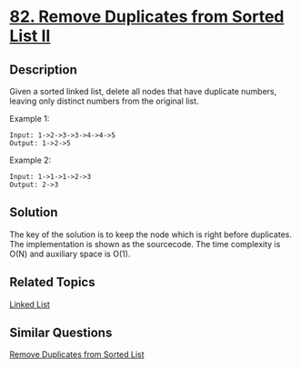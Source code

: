 # [82. Remove Duplicates from Sorted List II](https://leetcode.com/problems/remove-duplicates-from-sorted-list-ii)

## Description

Given a sorted linked list, delete all nodes that have duplicate numbers, leaving only distinct numbers from the original list.

Example 1:

```
Input: 1->2->3->3->4->4->5
Output: 1->2->5
```

Example 2:

```
Input: 1->1->1->2->3
Output: 2->3
```

## Solution

The key of the solution is to keep the node which is right before duplicates. The implementation is shown as the sourcecode. The time complexity is O(N) and auxiliary space is O(1).

## Related Topics

[Linked List](https://leetcode.com/tag/linked-list/) 

## Similar Questions

[Remove Duplicates from Sorted List](https://leetcode.com/problems/remove-duplicates-from-sorted-list/)
